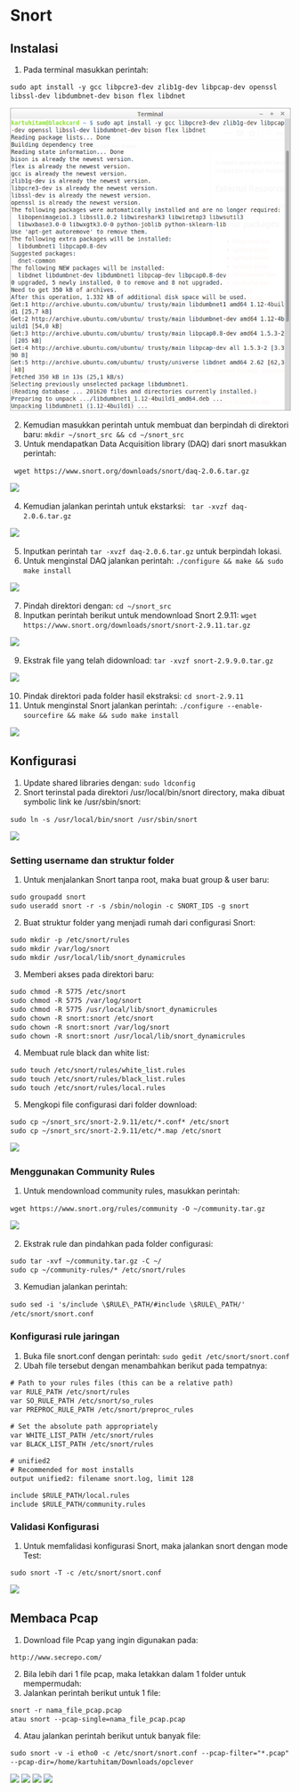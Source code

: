 # Snort

## Instalasi

1. Pada terminal masukkan perintah:

```
sudo apt install -y gcc libpcre3-dev zlib1g-dev libpcap-dev openssl libssl-dev libdumbnet-dev bison flex libdnet
```

![](https://raw.githubusercontent.com/dns-148/PKSJ/master/Tugas%20Final/Bonus/Screenshot/is_01.png)

2. Kemudian masukkan perintah untuk membuat dan berpindah di direktori baru: ``` mkdir ~/snort_src && cd ~/snort_src ```
3. Untuk mendapatkan Data Acquisition library (DAQ) dari snort masukkan perintah:

```  wget https://www.snort.org/downloads/snort/daq-2.0.6.tar.gz ```

![](https://raw.githubusercontent.com/dns-148/PKSJ/master/Tugas%20Final/Bonus/Screenshot/is_02.png)

4. Kemudian jalankan perintah untuk ekstarksi: ```  tar -xvzf daq-2.0.6.tar.gz ```

![](https://raw.githubusercontent.com/dns-148/PKSJ/master/Tugas%20Final/Bonus/Screenshot/is_03.png)

5. Inputkan perintah ``` tar -xvzf daq-2.0.6.tar.gz ``` untuk berpindah lokasi.
6. Untuk menginstal DAQ jalankan perintah: ``` ./configure && make && sudo make install ```

![](https://raw.githubusercontent.com/dns-148/PKSJ/master/Tugas%20Final/Bonus/Screenshot/is_04.png)

7. Pindah direktori dengan: ``` cd ~/snort_src ```
8. Inputkan perintah berikut untuk mendownload Snort 2.9.11: ``` wget https://www.snort.org/downloads/snort/snort-2.9.11.tar.gz ```

![](https://raw.githubusercontent.com/dns-148/PKSJ/master/Tugas%20Final/Bonus/Screenshot/is_05.png)

9. Ekstrak file yang telah didownload: ``` tar -xvzf snort-2.9.9.0.tar.gz ```

![](https://raw.githubusercontent.com/dns-148/PKSJ/master/Tugas%20Final/Bonus/Screenshot/is_06.png)

10. Pindak direktori pada folder hasil ekstraksi: ``` cd snort-2.9.11 ```
11. Untuk menginstal Snort jalankan perintah: ``` ./configure --enable-sourcefire && make && sudo make install ```

![](https://raw.githubusercontent.com/dns-148/PKSJ/master/Tugas%20Final/Bonus/Screenshot/is_07.png)

## Konfigurasi

1. Update shared libraries dengan: ``` sudo ldconfig ```
2. Snort terinstal pada direktori /usr/local/bin/snort directory, maka dibuat symbolic link ke /usr/sbin/snort:

``` sudo ln -s /usr/local/bin/snort /usr/sbin/snort ```

![](https://raw.githubusercontent.com/dns-148/PKSJ/master/Tugas%20Final/Bonus/Screenshot/nidsconf_01.png)

### Setting username dan struktur folder

1. Untuk menjalankan Snort tanpa root, maka buat group & user baru:

``` 
sudo groupadd snort
sudo useradd snort -r -s /sbin/nologin -c SNORT_IDS -g snort
```

2. Buat struktur folder yang menjadi rumah dari configurasi Snort:

``` 
sudo mkdir -p /etc/snort/rules
sudo mkdir /var/log/snort
sudo mkdir /usr/local/lib/snort_dynamicrules
```

3. Memberi akses pada direktori baru:

``` 
sudo chmod -R 5775 /etc/snort
sudo chmod -R 5775 /var/log/snort
sudo chmod -R 5775 /usr/local/lib/snort_dynamicrules
sudo chown -R snort:snort /etc/snort
sudo chown -R snort:snort /var/log/snort
sudo chown -R snort:snort /usr/local/lib/snort_dynamicrules
```

4. Membuat rule black dan white list:

``` 
sudo touch /etc/snort/rules/white_list.rules
sudo touch /etc/snort/rules/black_list.rules
sudo touch /etc/snort/rules/local.rules
```

5. Mengkopi file configurasi dari folder download:

``` 
sudo cp ~/snort_src/snort-2.9.11/etc/*.conf* /etc/snort
sudo cp ~/snort_src/snort-2.9.11/etc/*.map /etc/snort
```

![](https://raw.githubusercontent.com/dns-148/PKSJ/master/Tugas%20Final/Bonus/Screenshot/nidsconf_02.png)

### Menggunakan Community Rules

1. Untuk mendownload community rules, masukkan perintah:

``` wget https://www.snort.org/rules/community -O ~/community.tar.gz ```

![](https://raw.githubusercontent.com/dns-148/PKSJ/master/Tugas%20Final/Bonus/Screenshot/comconf_01.png)

2. Ekstrak rule dan pindahkan pada folder configurasi:

``` 
sudo tar -xvf ~/community.tar.gz -C ~/
sudo cp ~/community-rules/* /etc/snort/rules
```

3. Kemudian jalankan perintah:

``` sudo sed -i 's/include \$RULE\_PATH/#include \$RULE\_PATH/' /etc/snort/snort.conf ```

### Konfigurasi rule jaringan

1. Buka file snort.conf dengan perintah: ``` sudo gedit /etc/snort/snort.conf ```
2. Ubah file tersebut dengan menambahkan berikut pada tempatnya:

``` 
# Path to your rules files (this can be a relative path)
var RULE_PATH /etc/snort/rules
var SO_RULE_PATH /etc/snort/so_rules
var PREPROC_RULE_PATH /etc/snort/preproc_rules

``` 

``` 
# Set the absolute path appropriately
var WHITE_LIST_PATH /etc/snort/rules
var BLACK_LIST_PATH /etc/snort/rules
``` 

``` 
# unified2
# Recommended for most installs
output unified2: filename snort.log, limit 128
```

``` 
include $RULE_PATH/local.rules
include $RULE_PATH/community.rules
```

### Validasi Konfigurasi

1. Untuk memfalidasi konfigurasi Snort, maka jalankan snort dengan mode Test:

``` 
sudo snort -T -c /etc/snort/snort.conf
```

![](https://raw.githubusercontent.com/dns-148/PKSJ/master/Tugas%20Final/Bonus/Screenshot/conf_01.png)


## Membaca Pcap

1. Download file Pcap yang ingin digunakan pada:

``` 
http://www.secrepo.com/
```

2. Bila lebih dari 1 file pcap, maka letakkan dalam 1 folder untuk mempermudah:
3. Jalankan perintah berikut untuk 1 file: 

``` 
snort -r nama_file_pcap.pcap
atau snort --pcap-single=nama_file_pcap.pcap
``` 

4. Atau jalankan perintah berikut untuk banyak file:

``` 
sudo snort -v -i etho0 -c /etc/snort/snort.conf --pcap-filter="*.pcap" --pcap-dir=/home/kartuhitam/Downloads/opclever
``` 

![](https://raw.githubusercontent.com/dns-148/PKSJ/master/Tugas%20Final/Bonus/Screenshot/snort_00.png)
![](https://raw.githubusercontent.com/dns-148/PKSJ/master/Tugas%20Final/Bonus/Screenshot/snort_01.png)
![](https://raw.githubusercontent.com/dns-148/PKSJ/master/Tugas%20Final/Bonus/Screenshot/snort_02.2.png)
![](https://raw.githubusercontent.com/dns-148/PKSJ/master/Tugas%20Final/Bonus/Screenshot/snort_03.png)










